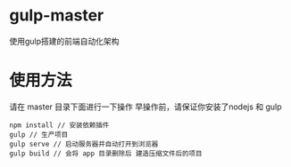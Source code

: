 # gulp-master
使用gulp搭建的前端自动化架构

# 使用方法
请在 master 目录下面进行一下操作
早操作前，请保证你安装了nodejs 和 gulp
```操作命令
npm install // 安装依赖插件
gulp // 生产项目
gulp serve // 启动服务器并自动打开到浏览器
gulp build // 会将 app 目录删除后 建造压缩文件后的项目
```
